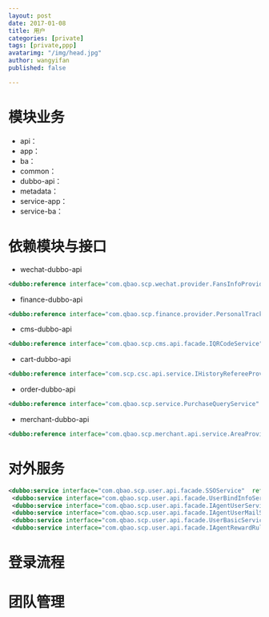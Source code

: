 ```yaml
---
layout: post
date: 2017-01-08
title: 用户
categories: [private]
tags: [private,ppp]
avatarimg: "/img/head.jpg"
author: wangyifan
published: false

---
```


# 模块业务

- api：
- app：
- ba：
- common：
- dubbo-api：
- metadata：
- service-app：
- service-ba：

# 依赖模块与接口

- wechat-dubbo-api

```xml
<dubbo:reference interface="com.qbao.scp.wechat.provider.FansInfoProvider" id="fansInfoProvider" version="1.0"/>
```

- finance-dubbo-api

```xml
<dubbo:reference interface="com.qbao.scp.finance.provider.PersonalTrackRecordProvider" id="personalTrackRecordProvider" version="1.0"/>
```

- cms-dubbo-api

```xml
<dubbo:reference interface="com.qbao.scp.cms.api.facade.IQRCodeService"  id="qRCodeService"/>
```

- cart-dubbo-api

```xml
<dubbo:reference interface="com.scp.csc.api.service.IHistoryRefereeProvider" id="historyRefereeProvider" version="1.0"/>
```

- order-dubbo-api

```xml
<dubbo:reference interface="com.qbao.scp.service.PurchaseQueryService" id="purchaseQueryService" version="1.0"/>
```

- merchant-dubbo-api

```xml
<dubbo:reference interface="com.qbao.scp.merchant.api.service.AreaProvider" id="areaProvider" version="1.0"/>
```

# 对外服务

```xml
<dubbo:service interface="com.qbao.scp.user.api.facade.SSOService"  ref="ssoService" timeout="60000" version="1.0" />
 <dubbo:service interface="com.qbao.scp.user.api.facade.UserBindInfoService"  ref="userBindInfoService" timeout="60000" version="1.0" />
 <dubbo:service interface="com.qbao.scp.user.api.facade.IAgentUserService"  ref="agentUserService" timeout="60000" version="1.0" />
 <dubbo:service interface="com.qbao.scp.user.api.facade.IAgentUserMailSenderService" ref="agentUserMailSenderService" timeout="6000" version="1.0" />
 <dubbo:service interface="com.qbao.scp.user.api.facade.UserBasicService" ref="userBasicService" timeout="6000" version="1.0" />
 <dubbo:service interface="com.qbao.scp.user.api.facade.IAgentRewardRuleService" ref="agentRewardRuleService" timeout="6000" version="1.0"/>
```

# 登录流程
# 团队管理
